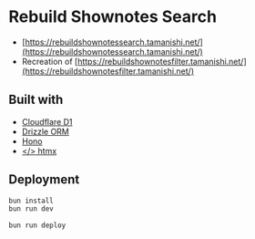 # Rebuild Shownotes Search

- [https://rebuildshownotessearch.tamanishi.net/](https://rebuildshownotessearch.tamanishi.net/)
- Recreation of [https://rebuildshownotesfilter.tamanishi.net/](https://rebuildshownotesfilter.tamanishi.net/)

## Built with

- [Cloudflare D1](https://developers.cloudflare.com/d1/)
- [Drizzle ORM](https://orm.drizzle.team/)
- [Hono](https://hono.dev/)
- [</> htmx](https://htmx.org/)

## Deployment

```txt
bun install
bun run dev
```

```txt
bun run deploy
```
